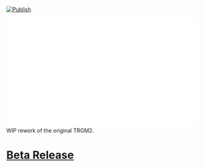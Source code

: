 [![Publish](https://github.com/theace0296/TRGM2.Malden/actions/workflows/publish.yml/badge.svg?branch=refactor)](https://github.com/theace0296/TRGM2.Malden/actions/workflows/publish.yml)

![TRGM Redux](TRGMReduxLogo.png)
WIP rework of the original TRGM2.

# [Beta Release](https://github.com/theace0296/TRGM2.Malden/releases/latest)
